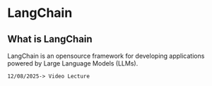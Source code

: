 # LangChain
## What is LangChain
LangChain is an opensource framework for developing applications powered by Large Language Models (LLMs).

`12/08/2025-> Video Lecture`